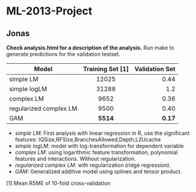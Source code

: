 ML-2013-Project
===============

Jonas
---
**Check analysis.html for a description of the analysis.**
Run make to generate predictions for the validation testset.

| Model        | Training Set [1]   | Validation Set  |
| -------------     |:-------------:| -----:|
| simple LM                 | 12025 | 0.44  |
| simple logLM              | 31288 | 1.2   |
| complex LM                | 9652  | 0.36  |
| regularized complex LM    |   9500    |   	0.40    |
| GAM                       |   **5514**    |   **0.17**   |

-   *simple LM*: First analysis with linear regression in R, use the significant features: IQSize,RFSize,BranchesAllowed,Depth,L2Ucache
-   *simple logLM*: model with log-transformation for dependent variable
-   *complex LM*: using logarithmic feature transformation, polynomial features and interactions. Without regularization.
-   *regularized complex LM*: with regularization (ridge regression).
-   *GAM*: Generalized additive model using splines and tensor product.

[1] Mean RSME of 10-fold cross-validation
